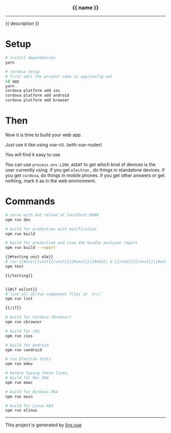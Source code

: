 <h3 align="center">{{ name }}</h3>

---

{{ description }}

# Setup

``` bash
# install dependencies
yarn

# cordova setup
# first edit the project name in app/config.xml
cd app
yarn
cordova platform add ios
cordova platform add android
cordova platform add browser
```

# Then

Now it is time to build your web app.

Just use it like using vue-cli. (with vue-router)

You will find it easy to use.

You can use `process.env.LINX_AGENT` to get which kind of devices is the user currently using.
if you get `electron` , do things in standalone devices.
if you get `cordova`, do things in mobile phones.
if you get other answers or get nothing, mark it as in the web environment.


# Commands

``` bash
# serve with hot reload at localhost:8080
npm run dev

# build for production with minification
npm run build

# build for production and view the bundle analyzer report
npm run build --report

{{#testing unit e2e}}
# run {{#unit}}unit{{/unit}}{{#unit}}{{#e2e}} & {{/e2e}}{{/unit}}{{#e2e}}end-to-end{{/e2e}} tests
npm test

{{/testing}}


{{#if eslint}}
# lint all JS/Vue component files in `src/`
npm run lint

{{/if}}

# build for Cordova (Browser)
npm run cbrowser

# build for iOS
npm run cios

# build for Android
npm run candroid

# run Electron tests
npm run edev

# before typing these lines,
# build for Mac X64
npm run emac

# build for Windows X64
npm run ewin

# build for Linux X64
npm run elinux
```


---
This project is generated by [linx.vue](https://linx.scris.top)
